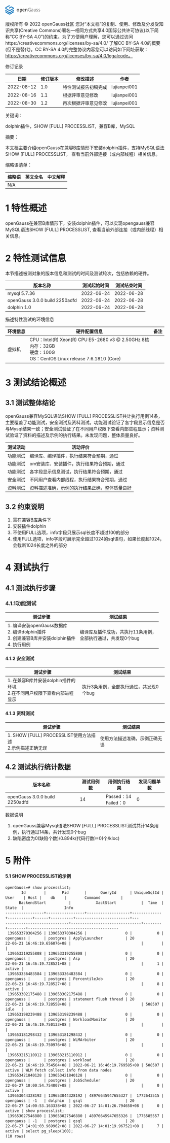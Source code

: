  ![avatar](../../images/openGauss.png) 

版权所有 © 2022  openGauss社区
 您对“本文档”的复制、使用、修改及分发受知识共享(Creative Commons)署名—相同方式共享4.0国际公共许可协议(以下简称“CC BY-SA 4.0”)的约束。为了方便用户理解，您可以通过访问https://creativecommons.org/licenses/by-sa/4.0/ 了解CC BY-SA 4.0的概要 (但不是替代)。CC BY-SA 4.0的完整协议内容您可以访问如下网址获取：https://creativecommons.org/licenses/by-sa/4.0/legalcode。

修订记录

| 日期       | 修订版本 | 修改描述             | 作者         |
| ---------- | -------- | -------------------- | ------------ |
| 2022-08-12 | 1.0      | 特性测试报告初稿完成 | lujianpei001 |
| 2022-08-16 | 1.1      | 根据评审意见修改     | lujianpei001 |
| 2022-08-30 | 1.2      | 再次根据评审意见修改 | lujianpei001 |

 关键词： 

dolphin插件，SHOW [FULL] PROCESSLIST，兼容B库，MySQL

摘要：

本文档主要介绍openGauss在兼容B库情形下安装dolphin插件，支持MySQL语法SHOW  [FULL]  PROCESSLIST， 查看当前外部连接（或内部线程）相关信息。

缩略语清单：

| 缩略语 | 英文全名 | 中文解释 |
| ------ | -------- | -------- |
| N/A    |          |          |

# 1     特性概述

openGauss在兼容B库情形下，安装dolphin插件，可以实现opengauss兼容MySQL语法SHOW  [FULL]  PROCESSLIST, 查看当前外部连接（或内部线程）相关信息。

# 2     特性测试信息

本节描述被测对象的版本信息和测试的时间及测试轮次，包括依赖的硬件。

| 版本名称                       | 测试起始时间 | 测试结束时间 |
| ------------------------------ | ------------ | ------------ |
| mysql 5.7.36                   | 2022-06-24   | 2022-06-28   |
| openGauss 3.0.0 build 2250adfd | 2022-06-24   | 2022-06-28   |
| dolphin 1.0                    | 2022-06-24   | 2022-06-28   |

描述特性测试的环境信息

| 环境信息 | 硬件配置信息                                                 | 备注 |
| -------- | ------------------------------------------------------------ | ---- |
| 虚拟机   | CPU：Intel(R) Xeon(R) CPU E5-2680 v3 @ 2.50GHz 8核<br />内存：32GB<br />硬盘：100G<br />OS：CentOS Linux release 7.6.1810 (Core) |      |

# 3     测试结论概述

## 3.1   测试整体结论

openGauss兼容MySQL语法SHOW  [FULL]  PROCESSLIST共计执行用例14条，主要覆盖了功能测试，安全测试及资料测试。功能测试验证了各字段显示信息是否与Mysql结果一致；安全测试验证了在不同用户权限下查看内部进程显示；资料测试验证了资料的描述及示例的执行结果。未发现问题，整体质量良好。

| 测试活动 | 活动评价                                       |
| -------- | ---------------------------------------------- |
| 功能测试 | 编译库、编译插件，执行结果符合预期，通过       |
| 功能测试 | om安装库、安装插件，执行结果符合预期，通过     |
| 功能测试 | 各字段显示信息测试，执行结果符合预期，通过     |
| 安全测试 | 不同用户查看内部线程，执行结果符合预期，通过   |
| 资料测试 | 资料描述准确，示例的执行结果正确，整体质量良好 |

## 3.2   约束说明

1. 需在兼容B库条件下
2. 安装插件dolphin
3. 不使用FULL选项，info字段只展示sql长度不超过100的部分
4. 使用FULL选项，info字段可展示完全超过1024的sql语句，如果长度超1024，会截断1024长度之外的部分

# 4     测试执行

## 4.1   测试执行步骤

### 4.1.1功能测试

| 测试步骤                                                     | 测试结果                                                     |
| ------------------------------------------------------------ | ------------------------------------------------------------ |
| 1. 编译安装openGauss数据库<br />2. 编译dolphin插件<br />3. 创建兼容B库并安装dolphin插件 <br />4. 执行用例 | 编译库及插件成功，共执行11条用例，<br />全部执行通过，共发现0个bug |

#### 4.1.2 安全测试

| 测试步骤                                                     | 测试结果                                |
| ------------------------------------------------------------ | --------------------------------------- |
| 1. 在兼容B库并安装dolphin插件的环境 <br />2.在不同用户权限下查看内部进程显示 | 执行3条用例，全部执行通过，共发现0个bug |

#### 4.1.3 资料测试

| 测试步骤                                                     | 测试结果                       |
| ------------------------------------------------------------ | ------------------------------ |
| 1. SHOW  [FULL]  PROCESSLIST使用方法描述 <br />2.示例描述正确无误 | 使用方法描述准确，示例正确无误 |

## 4.2   测试执行统计数据

| 版本名称                       | 测试用例数 | 用例执行结果                | 发现问题单数 |
| ------------------------------ | ---------- | --------------------------- | ------------ |
| openGauss 3.0.0 build 2250adfd | 14         | Passed：14  <br />Failed：0 | 0            |

数据说明

1. openGauss兼容Mysql语法SHOW  [FULL]  PROCESSLIST测试共计14条用例，执行通过14条，共计发现0个bug
2.  缺陷密度为0(缺陷个数)/0.894k(代码行数)=0(个/kloc) 

# 5     附件

#### 5.1  SHOW   PROCESSLIST的示例

```
openGauss=# show processlist;
       Id        |       Pid       |      QueryId      | UniqueSqlId |   User    | Host |    db    |        Command         |
      BackendStart          |           XactStart           |  Time  | State  |                  Info
-----------------+-----------------+-------------------+-------------+-----------+------+----------+------------------------+---
----------------------------+-------------------------------+--------+--------+----------------------------------------
 139653370304256 | 139653370304256 |                 0 |           0 | opengauss |      | postgres | ApplyLauncher          | 20
22-06-21 16:46:19.656076+08 |                               |        |        |
 139653319255808 | 139653319255808 |                 0 |           0 | opengauss |      | postgres | Asp                    | 20
22-06-21 16:46:19.728521+08 |                               |      1 | active |
 139653336483584 | 139653336483584 |                 0 |           0 | opengauss |      | postgres | PercentileJob          | 20
22-06-21 16:46:19.728527+08 |                               |      8 | active |
 139653302175488 | 139653302175488 |                 0 |           0 | opengauss |      | postgres | statement flush thread | 20
22-06-21 16:46:19.728558+08 |                               | 508507 | idle   |
 139653198239488 | 139653198239488 |                 0 |           0 | opengauss |      | postgres | WorkloadMonitor        | 20
22-06-21 16:46:19.750133+08 |                               |        |        |
 139653181298432 | 139653181298432 |                 0 |           0 | opengauss |      | postgres | WLMArbiter             | 20
22-06-21 16:46:19.750976+08 |                               |        |        |
 139653215110912 | 139653215110912 |                 0 |           0 | opengauss |      | postgres | workload               | 20
22-06-21 16:46:19.754504+08 | 2022-06-21 16:46:19.769585+08 | 508507 | active | WLM fetch collect info from data nodes
 139653421840128 | 139653421840128 |                 0 |           0 | opengauss |      | postgres | JobScheduler           | 20
22-06-27 10:00:54.754007+08 |                               |      0 | active |
 139653044328192 | 139653044328192 | 48976645947655327 |  1772643515 | opengauss | -1   | dolphin  | gsql                   | 20
22-06-27 14:00:53.163338+08 | 2022-06-27 14:01:26.794658+08 |      0 | active | show processlist;
 139653027546880 | 139653027546880 | 48976645947655326 |  1775585557 | opengauss | -1   | postgres | gsql                   | 20
22-06-27 14:01:03.969962+08 | 2022-06-27 14:01:19.967521+08 |      7 | active | select pg_sleep(100);
(10 rows)
```